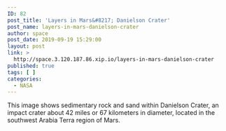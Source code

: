 ```yaml
---
ID: 82
post_title: 'Layers in Mars&#8217; Danielson Crater'
post_name: layers-in-mars-danielson-crater
author: space
post_date: 2019-09-19 15:29:00
layout: post
link: >
  http://space.3.120.187.86.xip.io/layers-in-mars-danielson-crater
published: true
tags: [ ]
categories:
  - NASA
---
```

This image shows sedimentary rock and sand within Danielson Crater, an impact crater about 42 miles or 67 kilometers in diameter, located in the southwest Arabia Terra region of Mars. 